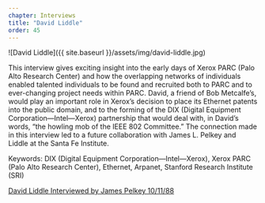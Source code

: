 ```yaml
---
chapter: Interviews
title: "David Liddle"
order: 45
---
```


![David Liddle]({{ site.baseurl }}/assets/img/david-liddle.jpg)

This interview gives exciting insight into the early days of Xerox PARC (Palo Alto Research Center) and how the overlapping networks of individuals enabled talented individuals to be found and recruited both to PARC and to ever-changing project needs within PARC. David, a friend of Bob Metcalfe’s, would play an important role in Xerox’s decision to place its Ethernet patents into the public domain, and to the forming of the DIX (Digital Equipment Corporation—Intel—Xerox) partnership that would deal with, in David’s words, “the howling mob of the IEEE 802 Committee.” The connection made in this interview led to a future collaboration with James L. Pelkey and Liddle at the Santa Fe Institute.

Keywords: DIX (Digital Equipment Corporation—Intel—Xerox), Xerox PARC (Palo Alto Research Center), Ethernet, Arpanet, Stanford Research Institute (SRI)

[David Liddle Interviewed by James Pelkey 10/11/88](https://archive.computerhistory.org/resources/access/text/2013/05/102746649-05-01-acc.pdf)
